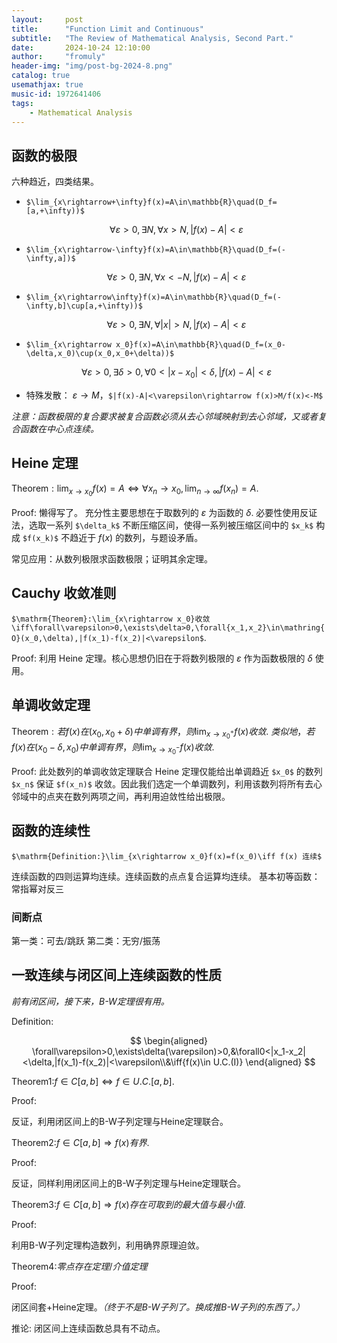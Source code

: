 ```yaml
---
layout:     post
title:      "Function Limit and Continuous"
subtitle:   "The Review of Mathematical Analysis, Second Part."
date:       2024-10-24 12:10:00
author:     "fromuly"
header-img: "img/post-bg-2024-8.png"
catalog: true
usemathjax: true
music-id: 1972641406
tags:
    - Mathematical Analysis
---
```


## 函数的极限

六种趋近，四类结果。

- `$\lim_{x\rightarrow+\infty}f(x)=A\in\mathbb{R}\quad(D_f=[a,+\infty))$`

    $$
        \forall{\varepsilon>0},\exists N,\forall x>N, |f(x)-A|<\varepsilon
    $$

- `$\lim_{x\rightarrow-\infty}f(x)=A\in\mathbb{R}\quad(D_f=(-\infty,a])$`

    $$
        \forall{\varepsilon>0},\exists N,\forall x<-N, |f(x)-A|<\varepsilon
    $$

- `$\lim_{x\rightarrow\infty}f(x)=A\in\mathbb{R}\quad(D_f=(-\infty,b]\cup[a,+\infty))$`

    $$
        \forall{\varepsilon>0},\exists N,\forall |x|>N, |f(x)-A|<\varepsilon
    $$

- `$\lim_{x\rightarrow x_0}f(x)=A\in\mathbb{R}\quad(D_f=(x_0-\delta,x_0)\cup(x_0,x_0+\delta))$`

    $$
        \forall{\varepsilon>0},\exists\delta>0,\forall 0<|x-x_0|<\delta, |f(x)-A|<\varepsilon
    $$

- 特殊发散： $\varepsilon\rightarrow M$，`$|f(x)-A|<\varepsilon\rightarrow f(x)>M/f(x)<-M$`

*注意：函数极限的复合要求被复合函数必须从去心邻域映射到去心邻域，又或者复合函数在中心点连续。*

## Heine 定理

$\mathrm{Theorem}:\lim_{x\rightarrow x_0}f(x)=A\iff\forall x_n\rightarrow x_0,\lim_{n\rightarrow\infty}f(x_n)=A.$

$\mathrm{Proof}:$
懒得写了。
充分性主要思想在于取数列的 $\varepsilon$ 为函数的 $\delta.$
必要性使用反证法，选取一系列 `$\delta_k$` 不断压缩区间，使得一系列被压缩区间中的 `$x_k$` 构成 `$f(x_k)$` 不趋近于 $f(x)$ 的数列，与题设矛盾。

常见应用：从数列极限求函数极限；证明其余定理。

## Cauchy 收敛准则

`$\mathrm{Theorem}:\lim_{x\rightarrow x_0}收敛\iff\forall\varepsilon>0,\exists\delta>0,\forall{x_1,x_2}\in\mathring{O}(x_0,\delta),|f(x_1)-f(x_2)|<\varepsilon$`.

$\mathrm{Proof}:$
利用 Heine 定理。核心思想仍旧在于将数列极限的 $\varepsilon$ 作为函数极限的 $\delta$ 使用。

## 单调收敛定理

$\mathrm{Theorem}:若f(x)在(x_0,x_0+\delta)中单调有界，则\lim_{x\rightarrow x_0^+}f(x)收敛.$
$类似地，若f(x)在(x_0-\delta,x_0)中单调有界，则\lim_{x\rightarrow x_0^-}f(x)收敛.$

$\mathrm{Proof:}$
此处数列的单调收敛定理联合 Heine 定理仅能给出单调趋近 `$x_0$` 的数列 `$x_n$` 保证 `$f(x_n)$` 收敛。因此我们选定一个单调数列，利用该数列将所有去心邻域中的点夹在数列两项之间，再利用迫敛性给出极限。

## 函数的连续性

`$\mathrm{Definition:}\lim_{x\rightarrow x_0}f(x)=f(x_0)\iff f(x) 连续$`

连续函数的四则运算均连续。连续函数的点点复合运算均连续。
基本初等函数：常指幂对反三

### 间断点

第一类：可去/跳跃
第二类：无穷/振荡

## 一致连续与闭区间上连续函数的性质

*前有闭区间，接下来，B-W定理很有用。*

$\mathrm{Definition:}$

$$
\begin{aligned}
    \forall\varepsilon>0,\exists\delta(\varepsilon)>0,&\forall0<|x_1-x_2|<\delta,|f(x_1)-f(x_2)|<\varepsilon\\&\iff{f(x)\in U.C.(I)}
\end{aligned}
$$

$\mathrm{Theorem1:}f\in C[a,b]\iff{f\in U.C.[a,b]}.$

$\mathrm{Proof:}$

反证，利用闭区间上的B-W子列定理与Heine定理联合。

$\mathrm{Theorem2:}f\in C[a,b]\Rightarrow{f(x) 有界}.$

$\mathrm{Proof:}$

反证，同样利用闭区间上的B-W子列定理与Heine定理联合。

$\mathrm{Theorem3:}f\in C[a,b]\Rightarrow{f(x) 存在可取到的最大值与最小值}.$

$\mathrm{Proof:}$

利用B-W子列定理构造数列，利用确界原理迫敛。

$\mathrm{Theorem4:}零点存在定理/介值定理$

$\mathrm{Proof:}$

闭区间套+Heine定理。*（终于不是B-W子列了。换成推B-W子列的东西了。）*  

$\mathrm{推论:}$ 闭区间上连续函数总具有不动点。

